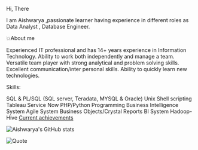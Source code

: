  Hi, There
 
 I am Aishwarya ,passionate learner having experience in different roles as Data Analyst , Database Engineer.

💥About me

Experienced IT professional and has 14+ years experience in Information Technology.
Ability to work both independently and manage a team. 
Versatile team player with strong analytical and problem solving skills. 
Excellent communication/inter personal skills.
Ability to quickly learn new technologies.


Skills:

SQL & PL/SQL (SQL server, Teradata, MYSQL & Oracle)
Unix Shell scripting
Tableau
Service Now
PHP/Python Programming 
Business Intelligence System
Agile System
Business Objects/Crystal Reports BI System
Hadoop-Hive
[Current achievements](https://www.coursera.org/user/cfe8a090a7fab3c4d1a0f4f68849366f)

![Aishwarya's GitHub stats](https://github-readme-stats.vercel.app/api?username=reach25aish&theme=prussian&show_icons=true&hide=contribs,prs,issues&count_private=true)


![Quote](https://github-readme-quotes.herokuapp.com/quote?theme=dark)
